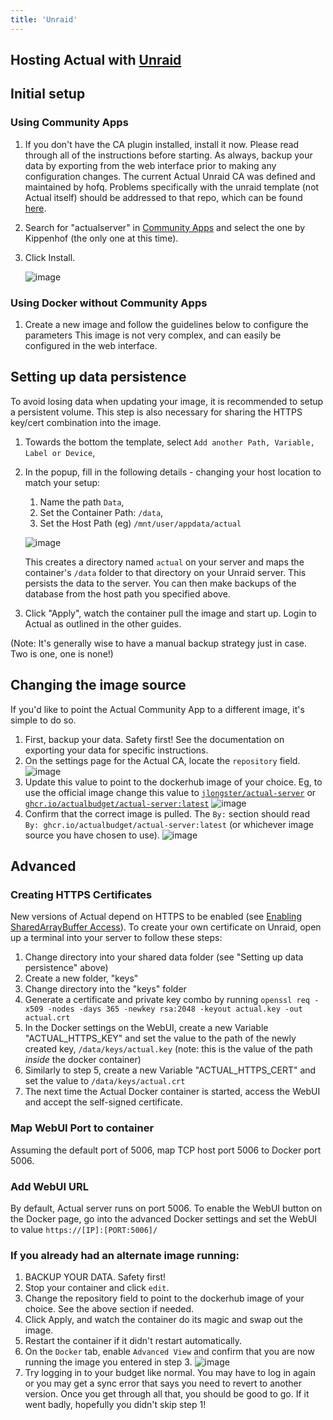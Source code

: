 ```yaml
---
title: 'Unraid'
---
```


## Hosting Actual with [Unraid](https://unraid.net/)

## Initial setup 
### Using Community Apps

1.  If you don't have the CA plugin installed, install it now. Please read through all of the instructions before starting.
As always, backup your data by exporting from the web interface prior to making any configuration changes.
The current Actual Unraid CA was defined and maintained by hofq. Problems specifically with the
unraid template (not Actual itself) should be addressed to that repo, which can be found [here](https://github.com/hofq/docker-templates/issues/new/choose).
1. Search for "actualserver" in [Community Apps](https://unraid.net/community/apps?q=actualserver) and
select the one by Kippenhof (the only one at this time).
1. Click Install.

   ![image](https://user-images.githubusercontent.com/2792750/180338271-ca70f0d3-8f23-4d00-9cdb-ea011975dab3.png)


### Using Docker without Community Apps

1.  Create a new image and follow the guidelines below to configure the parameters
This image is not very complex, and can easily be configured in the web interface.


## Setting up data persistence

To avoid losing data when updating your image, it is recommended to setup a persistent volume.
This step is also necessary for sharing the HTTPS key/cert combination into the image.

1. Towards the bottom the template, select `Add another Path, Variable, Label or Device`,
1. In the popup, fill in the following details - changing your host location to match your setup:
   1. Name the path `Data`,
   1. Set the Container Path: `/data`,
   1. Set the Host Path (eg) `/mnt/user/appdata/actual`

   ![image](https://user-images.githubusercontent.com/2792750/180320756-0de951b2-67b6-4f77-acd4-b586822f3c96.png)

   This creates a directory named `actual` on your server and maps the container's `/data` folder to
   that directory on your Unraid server. This persists the data to the server. You can then make
   backups of the database from the host path you specified above.

1. Click "Apply", watch the container pull the image and start up. Login to Actual as outlined in
the other guides.

(Note: It's generally wise to have a manual backup strategy just in case. Two is one, one is none!)


## Changing the image source

If you'd like to point the Actual Community App to a different image, it's simple to do so.

1. First, backup your data. Safety first! See the documentation on exporting your data for specific
instructions.
1. On the settings page for the Actual CA, locate the `repository` field.
   ![image](https://user-images.githubusercontent.com/2792750/180340822-6e18e6ea-4556-43d6-8320-f90b640496c0.png)
1. Update this value to point to the dockerhub image of your choice. Eg, to use the official image
   change this value to [`jlongster/actual-server`](https://hub.docker.com/r/jlongster/actual-server) or [`ghcr.io/actualbudget/actual-server:latest`](https://ghcr.io/actualbudget/actual-server)
   ![image](https://user-images.githubusercontent.com/2792750/180340859-814bac85-090e-4ac6-a814-56f13c017845.png)
1. Confirm that the correct image is pulled. The `By:` section should read `By:
ghcr.io/actualbudget/actual-server:latest` (or whichever image source you have chosen to use).
![image](https://user-images.githubusercontent.com/2792750/180320492-0f5977e0-15e4-4640-9d07-db66806a33a2.png)

## Advanced
### Creating HTTPS Certificates

New versions of Actual depend on HTTPS to be enabled (see [Enabling SharedArrayBuffer Access](https://actualbudget.github.io/docs/Troubleshooting/SharedArrayBuffer)).  To create your own certificate on Unraid, open up a terminal into your server to follow these steps:

1.  Change directory into your shared data folder (see "Setting up data persistence" above)
1.  Create a new folder, "keys"
1.  Change directory into the "keys" folder
1.  Generate a certificate and private key combo by running `openssl req -x509 -nodes -days 365 -newkey rsa:2048 -keyout actual.key -out actual.crt`
1.  In the Docker settings on the WebUI, create a new Variable "ACTUAL_HTTPS_KEY" and set the value to the path of the newly created key, `/data/keys/actual.key` (note: this is the value of the path _inside_ the docker container)
1.  Similarly to step 5, create a new Variable "ACTUAL_HTTPS_CERT" and set the value to `/data/keys/actual.crt`
1.  The next time the Actual Docker container is started, access the WebUI and accept the self-signed certificate.


### Map WebUI Port to container

Assuming the default port of 5006, map TCP host port 5006 to Docker port 5006.


### Add WebUI URL

By default, Actual server runs on port 5006.  To enable the WebUI button on the Docker page, go into the advanced Docker settings and set the WebUI to value `https://[IP]:[PORT:5006]/`


### If you already had an alternate image running:

1. BACKUP YOUR DATA. Safety first!
1. Stop your container and click `edit`.
1. Change the repository field to point to the dockerhub image of your choice. See the above section
   if needed.
1. Click Apply, and watch the container do its magic and swap out the image.
1. Restart the container if it didn't restart automatically.
1. On the `Docker` tab, enable `Advanced View` and confirm that you are now running the image you
   entered in step 3.
   ![image](https://user-images.githubusercontent.com/2792750/180320492-0f5977e0-15e4-4640-9d07-db66806a33a2.png)
1. Try logging in to your budget like normal. You may have to log in again or you may get a sync
error that says you need to revert to another version. Once you get through all that, you should be
good to go. If it went badly, hopefully you didn't skip step 1!
